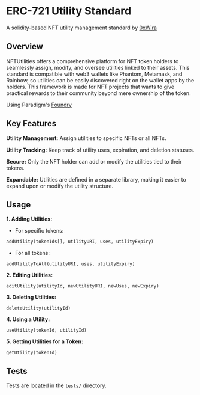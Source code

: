 # ERC-721 Utility Standard

A solidity-based NFT utility management standard by [0xWira](https://www.prawira.xyz)

## Overview

NFTUtilities offers a comprehensive platform for NFT token holders to seamlessly assign, modify, and oversee utilities linked to their assets. This standard is compatible with web3 wallets like Phantom, Metamask, and Rainbow, so utilities can be easily discovered right on the wallet apps by the holders. This framework is made for NFT projects that wants to give practical rewards to their community beyond mere ownership of the token.

Using Paradigm's [Foundry](https://github.com/foundry-rs/foundry)

## Key Features

**Utility Management:** Assign utilities to specific NFTs or all NFTs.

**Utility Tracking:** Keep track of utility uses, expiration, and deletion statuses.

**Secure:** Only the NFT holder can add or modify the utilities tied to their tokens.

**Expandable:** Utilities are defined in a separate library, making it easier to expand upon or modify the utility structure.

## Usage

**1. Adding Utilities:**

- For specific tokens:

```Solidity
addUtility(tokenIds[], utilityURI, uses, utilityExpiry)
```

- For all tokens:

```Solidity
addUtilityToAll(utilityURI, uses, utilityExpiry)
```

**2. Editing Utilities:**

```Solidity
editUtility(utilityId, newUtilityURI, newUses, newExpiry)
```

**3. Deleting Utilities:**

```Solidity
deleteUtility(utilityId)
```

**4. Using a Utility:**

```Solidity
useUtility(tokenId, utilityId)
```

**5. Getting Utilities for a Token:**

```Solidity
getUtility(tokenId)
```

## Tests

Tests are located in the `tests/` directory.
